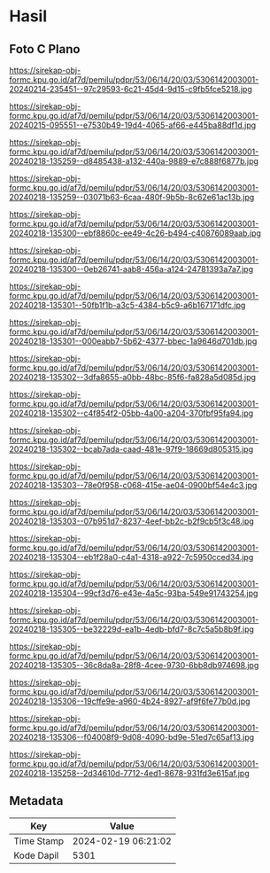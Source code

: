 # Hasil

## Foto C Plano

https://sirekap-obj-formc.kpu.go.id/af7d/pemilu/pdpr/53/06/14/20/03/5306142003001-20240214-235451--97c29593-6c21-45d4-9d15-c9fb5fce5218.jpg

https://sirekap-obj-formc.kpu.go.id/af7d/pemilu/pdpr/53/06/14/20/03/5306142003001-20240215-095551--e7530b49-19d4-4065-af66-e445ba88df1d.jpg

https://sirekap-obj-formc.kpu.go.id/af7d/pemilu/pdpr/53/06/14/20/03/5306142003001-20240218-135259--d8485438-a132-440a-9889-e7c888f6877b.jpg

https://sirekap-obj-formc.kpu.go.id/af7d/pemilu/pdpr/53/06/14/20/03/5306142003001-20240218-135259--03071b63-6caa-480f-9b5b-8c62e61ac13b.jpg

https://sirekap-obj-formc.kpu.go.id/af7d/pemilu/pdpr/53/06/14/20/03/5306142003001-20240218-135300--ebf8860c-ee49-4c26-b494-c40876089aab.jpg

https://sirekap-obj-formc.kpu.go.id/af7d/pemilu/pdpr/53/06/14/20/03/5306142003001-20240218-135300--0eb26741-aab8-456a-a124-24781393a7a7.jpg

https://sirekap-obj-formc.kpu.go.id/af7d/pemilu/pdpr/53/06/14/20/03/5306142003001-20240218-135301--50fb1f1b-a3c5-4384-b5c9-a6b167171dfc.jpg

https://sirekap-obj-formc.kpu.go.id/af7d/pemilu/pdpr/53/06/14/20/03/5306142003001-20240218-135301--000eabb7-5b62-4377-bbec-1a9646d701db.jpg

https://sirekap-obj-formc.kpu.go.id/af7d/pemilu/pdpr/53/06/14/20/03/5306142003001-20240218-135302--3dfa8655-a0bb-48bc-85f6-fa828a5d085d.jpg

https://sirekap-obj-formc.kpu.go.id/af7d/pemilu/pdpr/53/06/14/20/03/5306142003001-20240218-135302--c4f854f2-05bb-4a00-a204-370fbf95fa94.jpg

https://sirekap-obj-formc.kpu.go.id/af7d/pemilu/pdpr/53/06/14/20/03/5306142003001-20240218-135302--bcab7ada-caad-481e-97f9-18669d805315.jpg

https://sirekap-obj-formc.kpu.go.id/af7d/pemilu/pdpr/53/06/14/20/03/5306142003001-20240218-135303--78e0f958-c068-415e-ae04-0900bf54e4c3.jpg

https://sirekap-obj-formc.kpu.go.id/af7d/pemilu/pdpr/53/06/14/20/03/5306142003001-20240218-135303--07b951d7-8237-4eef-bb2c-b2f9cb5f3c48.jpg

https://sirekap-obj-formc.kpu.go.id/af7d/pemilu/pdpr/53/06/14/20/03/5306142003001-20240218-135304--eb1f28a0-c4a1-4318-a922-7c5950cced34.jpg

https://sirekap-obj-formc.kpu.go.id/af7d/pemilu/pdpr/53/06/14/20/03/5306142003001-20240218-135304--99cf3d76-e43e-4a5c-93ba-549e91743254.jpg

https://sirekap-obj-formc.kpu.go.id/af7d/pemilu/pdpr/53/06/14/20/03/5306142003001-20240218-135305--be32229d-ea1b-4edb-bfd7-8c7c5a5b8b9f.jpg

https://sirekap-obj-formc.kpu.go.id/af7d/pemilu/pdpr/53/06/14/20/03/5306142003001-20240218-135305--36c8da8a-28f8-4cee-9730-6bb8db974698.jpg

https://sirekap-obj-formc.kpu.go.id/af7d/pemilu/pdpr/53/06/14/20/03/5306142003001-20240218-135306--19cffe9e-a960-4b24-8927-af9f6fe77b0d.jpg

https://sirekap-obj-formc.kpu.go.id/af7d/pemilu/pdpr/53/06/14/20/03/5306142003001-20240218-135306--f04008f9-9d08-4090-bd9e-51ed7c65af13.jpg

https://sirekap-obj-formc.kpu.go.id/af7d/pemilu/pdpr/53/06/14/20/03/5306142003001-20240218-135258--2d34610d-7712-4ed1-8678-931fd3e615af.jpg


## Metadata

| Key        | Value               |
| ---------- | ------------------- |
| Time Stamp | 2024-02-19 06:21:02 |
| Kode Dapil | 5301                |



